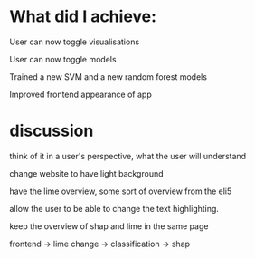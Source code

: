 # What did I achieve:

User can now toggle visualisations

User can now toggle models

Trained a new SVM and a new random forest models

Improved frontend appearance of app

# discussion

think of it in a user's perspective, what the user will understand

change website to have light background

have the lime overview, some sort of overview from the eli5

allow the user to be able to change the text highlighting.

keep the overview of shap and lime in the same page

frontend -> lime change -> classification -> shap
